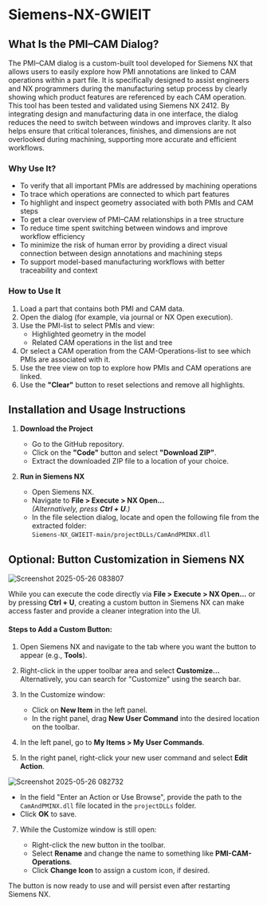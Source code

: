 # Siemens-NX-GWIEIT

## What Is the PMI–CAM Dialog?

The PMI–CAM dialog is a custom-built tool developed for Siemens NX that allows users to easily explore how PMI annotations are linked to CAM operations within a part file. It is specifically designed to assist engineers and NX programmers during the manufacturing setup process by clearly showing which product features are referenced by each CAM operation. This tool has been tested and validated using Siemens NX 2412. By integrating design and manufacturing data in one interface, the dialog reduces the need to switch between windows and improves clarity. It also helps ensure that critical tolerances, finishes, and dimensions are not overlooked during machining, supporting more accurate and efficient workflows.

### Why Use It?

- To verify that all important PMIs are addressed by machining operations  
- To trace which operations are connected to which part features  
- To highlight and inspect geometry associated with both PMIs and CAM steps  
- To get a clear overview of PMI–CAM relationships in a tree structure  
- To reduce time spent switching between windows and improve workflow efficiency  
- To minimize the risk of human error by providing a direct visual connection between design annotations and machining steps  
- To support model-based manufacturing workflows with better traceability and context  

### How to Use It

1. Load a part that contains both PMI and CAM data.
2. Open the dialog (for example, via journal or NX Open execution).
3. Use the PMI-list to select PMIs and view:
   - Highlighted geometry in the model
   - Related CAM operations in the list and tree
4. Or select a CAM operation from the CAM-Operations-list to see which PMIs are associated with it.
5. Use the tree view on top to explore how PMIs and CAM operations are linked.
6. Use the **"Clear"** button to reset selections and remove all highlights.

## Installation and Usage Instructions

1. **Download the Project**  
   - Go to the GitHub repository.  
   - Click on the **"Code"** button and select **"Download ZIP"**.  
   - Extract the downloaded ZIP file to a location of your choice.

2. **Run in Siemens NX**  
   - Open Siemens NX.  
   - Navigate to **File > Execute > NX Open...**  
     *(Alternatively, press **Ctrl + U**.)*
   - In the file selection dialog, locate and open the following file from the extracted folder:  
     `Siemens-NX_GWIEIT-main/projectDLLs/CamAndPMINX.dll`  

## Optional: Button Customization in Siemens NX
![Screenshot 2025-05-26 083807](https://github.com/user-attachments/assets/e9a2b483-2b2c-49a2-852e-5c1dcb01ccab)

While you can execute the code directly via **File > Execute > NX Open...** or by pressing **Ctrl + U**, creating a custom button in Siemens NX can make access faster and provide a cleaner integration into the UI.

#### Steps to Add a Custom Button:

1. Open Siemens NX and navigate to the tab where you want the button to appear (e.g., **Tools**).
2. Right-click in the upper toolbar area and select **Customize...**
   Alternatively, you can search for "Customize" using the search bar.
3. In the Customize window:

   * Click on **New Item** in the left panel.
   * In the right panel, drag **New User Command** into the desired location on the toolbar.
4. In the left panel, go to **My Items > My User Commands**.
5. In the right panel, right-click your new user command and select **Edit Action**.
   
![Screenshot 2025-05-26 082732](https://github.com/user-attachments/assets/18c3d3f3-73d3-4418-a9f1-db159e8a4c61)

   * In the field "Enter an Action or Use Browse", provide the path to the `CamAndPMINX.dll` file located in the `projectDLLs` folder.
   * Click **OK** to save.
7. While the Customize window is still open:

   * Right-click the new button in the toolbar.
   * Select **Rename** and change the name to something like **PMI-CAM-Operations**.
   * Click **Change Icon** to assign a custom icon, if desired.

The button is now ready to use and will persist even after restarting Siemens NX.
